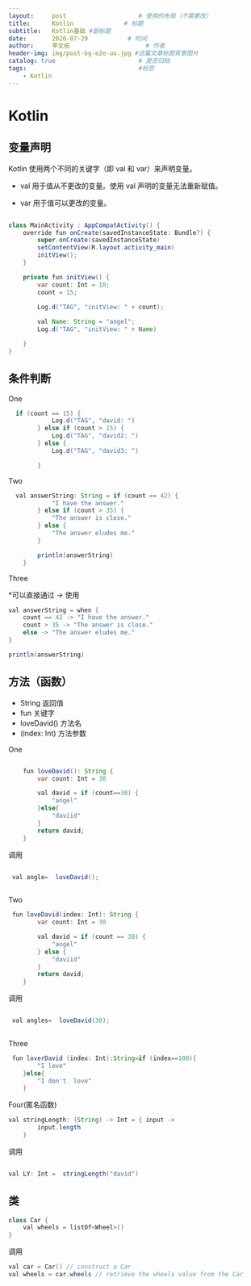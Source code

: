 ```yaml
---
layout:     post                    # 使用的布局（不需要改）
title:      Kotlin              # 标题 
subtitle:   Kotlin基础 #副标题
date:       2020-07-29           # 时间
author:     李文拓                     # 作者
header-img: img/post-bg-e2e-ux.jpg #这篇文章标题背景图片
catalog: true                       # 是否归档
tags:                               #标签
    - Kotlin
---
```



# Kotlin

## 变量声明

Kotlin 使用两个不同的关键字（即 val 和 var）来声明变量。

* val 用于值从不更改的变量。使用 val 声明的变量无法重新赋值。

* var 用于值可以更改的变量。

```java

class MainActivity : AppCompatActivity() {
    override fun onCreate(savedInstanceState: Bundle?) {
        super.onCreate(savedInstanceState)
        setContentView(R.layout.activity_main)
        initView();
    }

    private fun initView() {
        var count: Int = 10;
        count = 15;
       
        Log.d("TAG", "initView: " + count);

        val Name: String = "angel";
        Log.d("TAG", "initView: " + Name)

    }
}

```

## 条件判断

One
```java
  if (count == 15) {
            Log.d("TAG", "david: ")
        } else if (count > 15) {
            Log.d("TAG", "david2: ")
        } else {
            Log.d("TAG", "david3: ")

        }

```

Two

```java
  val answerString: String = if (count == 42) {
            "I have the answer."
        } else if (count > 35) {
            "The answer is close."
        } else {
            "The answer eludes me."
        }

        println(answerString)
    }
```

Three

*可以直接通过 *->* 使用

```java
val answerString = when {
    count == 42 -> "I have the answer."
    count > 35 -> "The answer is close."
    else -> "The answer eludes me."
}

println(answerString)
```

## 方法（函数）

* String 返回值
* fun 关键字
* loveDavid() 方法名
* (index: Int) 方法参数

One

```java

    fun loveDavid(): String {
        var count: Int = 30

        val david = if (count==30) {
            "angel"
        }else{
            "daviid"
        }
        return david;
    }
```

调用

```java

 val angle=  loveDavid();
 
```

Two

```java
 fun loveDavid(index: Int): String {
        var count: Int = 30

        val david = if (count == 30) {
            "angel"
        } else {
            "daviid"
        }
        return david;
    }
```

调用

```java

 val angles=  loveDavid(30);
 
```

Three

```java
 fun loverDavid (index: Int):String=if (index==100){
        "I love"
    }else{
        "I don't  love"
    }
```

Four(匿名函数)

```java
val stringLength: (String) -> Int = { input ->
        input.length
    }
```

调用

```java

val LY: Int =  stringLength("david")

```

## 类

```java
class Car {
    val wheels = listOf<Wheel>()
}
```

调用

```java
val car = Car() // construct a Car
val wheels = car.wheels // retrieve the wheels value from the Car
```